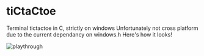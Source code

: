 # tiCtaCtoe
Terminal tictactoe in C, strictly on windows
Unfortunately not cross platform due to the current dependancy on windows.h 
Here's how it looks!  

![playthrough](https://media.giphy.com/media/xD4OqBmiehYjHS0rcN/giphy.gif?cid=790b761199994b965e85beac19b02f421242926131f729ce&rid=giphy.gif&ct=g)
